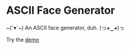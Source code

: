 # ASCII Face Generator

~(˘▾˘~)  An ASCII face generator, duh.  (っ◕‿◕)っ

Try the [demo](https://diegowifi.github.io/ascii-face-generator/)
